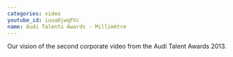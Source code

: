 ```yaml
---
categories: video
youtube_id: iuuaOjwqFVc
name: Audi Talents Awards - Millimètre
---
```


Our vision of the second corporate video from the Audi Talent Awards 2013.